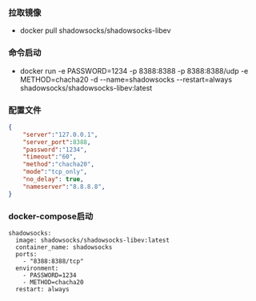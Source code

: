 ### 拉取镜像
* docker pull shadowsocks/shadowsocks-libev

### 命令启动
* docker run -e PASSWORD=1234 -p 8388:8388 -p 8388:8388/udp -e METHOD=chacha20 -d --name=shadowsocks --restart=always shadowsocks/shadowsocks-libev:latest

### 配置文件
```config.json
{
    "server":"127.0.0.1",
    "server_port":8388,
    "password":"1234",
    "timeout":"60",
    "method":"chacha20",
    "mode":"tcp_only",
    "no_delay": true,
    "nameserver":"8.8.8.8",
}
```

### docker-compose启动
```docker-compose
shadowsocks:
  image: shadowsocks/shadowsocks-libev:latest
  container_name: shadowsocks
  ports:
    - "8388:8388/tcp"
  environment:
    - PASSWORD=1234
    - METHOD=chacha20
  restart: always
```

